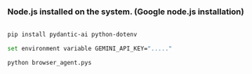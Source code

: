 ### Node.js installed on the system. (Google node.js installation)

```bash

pip install pydantic-ai python-dotenv

set environment variable GEMINI_API_KEY="....."

python browser_agent.pys

```
